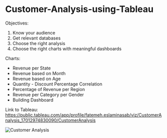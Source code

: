 # Customer-Analysis-using-Tableau
Objectives:
1. Know your audience
2. Get relevant databases
3. Choose the right analysis
4. Choose the right charts with meaningful dashboards

Charts:
* Revenue per State
* Revenue based on Month
* Revenue based on Age
* Quantity - Discount Percentage Correlation
* Percentage of Revenue per Region
* Revenue per Category per Gender
* Building Dashboard
  
Link to Tableau: https://public.tableau.com/app/profile/fatemeh.eslaminasab/viz/CustomerAnalysis_17012974830090/CustomerAnalysis

![Customer Analysis](https://github.com/fatemehes75/Customer-Analysis-using-Tableau/assets/109752883/112c7534-2e73-4272-b759-1ccc3a96c0fa)
